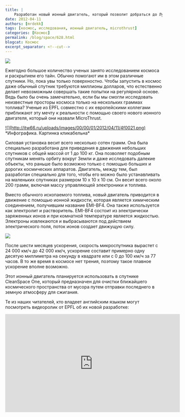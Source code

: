 ```yaml
---
title: |
    Разработан новый ионный двигатель, который позволит добраться до Луны на капле топлива!
date: 2012-04-11
authors: [mrdekk]
tags: [космос, исследования, ионный двигатель, microthrust]
categories: [Космос]
permalink: /blog/space/628.html
blogcat: Космос
excerpt_separator: <!--cut-->
---
```



![](http://itw66.ru/uploads/images/00/00/01/2012/04/11/9bfddd.jpg)


Ежегодно большое количество ученых занято исследованием космоса и раскрытием его тайн. Обычно помогают им в этом различные спутники. Но, пока увы только поверхностно. Чтобы запустить в космос даже обычный спутник требуются миллионы долларов, что естественно делает невозможным совершать такие попытки на регулярной основе. Ведь было бы очень замечательно, если бы мы смогли исследовать неизвестные просторы космоса только на нескольких граммах топлива? Ученые из EPFL совместно с их европейскими коллегами приближают эту мечту к реальности с помощью своего нового ионного двигателя, который они назвали MicroThrust.


<!--cut-->


<a href="http://itw66.ru/files/microthrust.infographics.png" >
![](http://itw66.ru/uploads/images/00/00/01/2012/04/11/4f0021.png)
</a>
*Инфографика. Картинка кликабельна*

Силовая установка весит всего несколько сотен грамм. Она была специально разработана для приведения в движения небольших спутников с общей массой от 1 до 100 кг. Она позволяет подобным спутникам менять орбиту вокруг Земли и даже исследовать далекие объекты, что раньше было возможно только с помощью больших и дорогих космических аппаратов. Двигатель, между тем, был разработан специально для того, чтобы его можно было устанавливать на маленьких спутниках размером 10 х 10 х 10 см. Он весит всего около 200 грамм, включая массу управляющей электроники и топлива.

Вместо обычного ископаемого топлива, новый двигатель приводится в движение с помощью ионной жидкости, которая является химическим соединением, получившим название EMI-BF4. Она также используется как электролит и растворитель. EMI-BF4 состоит из электрически заряженных ионов и при комнатной температуре является жидкостью. Электроны извлекаются и выбрасываются под действием электрического поля, поток ионов создает движущую силу.


![](http://itw66.ru/uploads/images/00/00/01/2012/04/11/1c2496.png)


После шести месяцев ускорения, скорость микроспутника вырастет с 24 000 км/ч до 42 000 км/ч, ускорение составит примерно одну десятую миллиметра на секунду в квадрате или с 0 до 100 км/ч за 77 часов. В то же время в космосе нет трения, поэтому такое плавное ускорение вполне возможно.

Этот ионный двигатель планируется использовать в спутнике CleanSpace One, который предназначен для очистки ближайшего космического пространства от мусора путем отправки последнего в земную атмосферу для сжигания.

Те из наших читателей, кто владеет английским языком могут посмотреть видеоролик от EPFL об их новой разработке:

<iframe width="560" height="315" src="https://www.youtube.com/embed/YJlSI_l5g4M" title="YouTube video player" frameborder="0" allow="accelerometer; autoplay; clipboard-write; encrypted-media; gyroscope; picture-in-picture; web-share" allowfullscreen></iframe>
